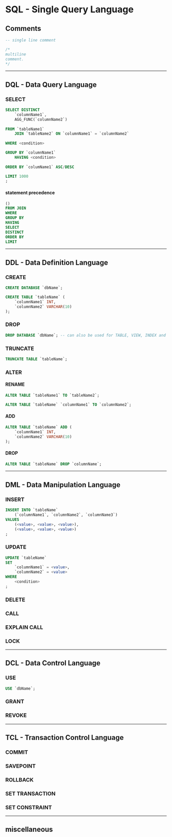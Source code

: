 <!-- 
https://www.freecodecamp.org/news/learn-sql-in-10-minutes/
https://www.sqltutorial.org/sql-cheat-sheet/
https://www.programiz.com/sql/data-types
https://www.scaler.com/topics/ddl-dml-dcl/
 -->
 
# SQL - Single Query Language

## Comments

```sql
-- single line comment
```

```sql
/*
multiline 
comment.
*/
```

---
## DQL - Data Query Language

### SELECT

```sql
SELECT DISTINCT 
	`columnName1`,
	AGG_FUNC(`columnName2`)
	
FROM `tableName1`
	JOIN `tableName2` ON `columnName1` = `columnName2`
	
WHERE <condition>

GROUP BY `columnName1`
	HAVING <condition>
	
ORDER BY `columName1` ASC/DESC 

LIMIT 1000
;
```

#### statement precedence

```sql
()
FROM JOIN
WHERE
GROUP BY
HAVING
SELECT
DISTINCT
ORDER BY
LIMIT
```
---
## DDL - Data Definition Language

### CREATE
```sql
CREATE DATABASE `dbName`;
```

```sql
CREATE TABLE `tableName` (
    `columnName1` INT,
    `columnName2` VARCHAR(10)
);
```

### DROP
```sql
DROP DATABASE `dbName`; -- can also be used for TABLE, VIEW, INDEX and TRIGGER
```

### TRUNCATE
```sql
TRUNCATE TABLE `tableName`;
```

### ALTER

#### RENAME
```sql
ALTER TABLE `tableName1` TO `tableName2`;

ALTER TABLE `tableName` `columnName1` TO `columnName2`;
```

#### ADD
```sql
ALTER TABLE `tableName` ADD (
    `columnName1` INT,
    `columnName2` VARCHAR(10)
);
```

#### DROP
```sql
ALTER TABLE `tableName` DROP `columnName`;
```

---
## DML - Data Manipulation Language
### INSERT

```sql
INSERT INTO `tableName` 
	(`columnName1`, `columnName2`, `columnName3`)
VALUES
	(<value>, <value>, <value>),
	(<value>, <value>, <value>)
;
```
### UPDATE

```sql
UPDATE `tableName` 
SET 
	`columnName1` = <value>, 
	`columnName2` = <value>
WHERE
	<condition>
;
```
### DELETE
### CALL
### EXPLAIN CALL
### LOCK

---
## DCL - Data Control Language

### USE
```sql
USE `dbName`;
```
### GRANT
### REVOKE

---
## TCL - Transaction Control Language

### COMMIT
### SAVEPOINT
### ROLLBACK
### SET TRANSACTION
### SET CONSTRAINT

---
## miscellaneous
